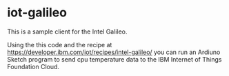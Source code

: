 iot-galileo
===========

This is a sample client for the Intel Galileo.

Using the this code and the recipe at https://developer.ibm.com/iot/recipes/intel-galileo/
you can run an Ardiuno Sketch program to send cpu temperature data to the IBM Internet of Things Foundation Cloud.
